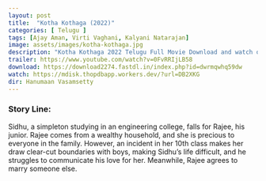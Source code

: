 ```yaml
---
layout: post
title:  "Kotha Kothaga (2022)"
categories: [ Telugu ]
tags: [Ajay Aman, Virti Vaghani, Kalyani Natarajan]
image: assets/images/kotha-kothaga.jpg
description: "Kotha Kothaga 2022 Telugu Full Movie Download and watch online 720p low file size 500 mb."
trailer: https://www.youtube.com/watch?v=0FvRRIjLB58
download: https://download2274.fastdl.in/index.php?id=dwrmqwhq59dw
watch: https://mdisk.thopdbapp.workers.dev/?url=DB2XKG
dir: Hanumaan Vasamsetty
---
```


### Story Line:
Sidhu, a simpleton studying in an engineering college, falls for Rajee, his junior. Rajee comes from a wealthy household, and she is precious to everyone in the family. However, an incident in her 10th class makes her draw clear-cut boundaries with boys, making Sidhu’s life difficult, and he struggles to communicate his love for her. Meanwhile, Rajee agrees to marry someone else.

